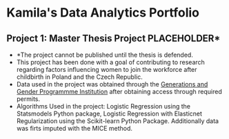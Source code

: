 # Kamila's Data Analytics Portfolio

## Project 1: Master Thesis Project PLACEHOLDER*
- *The project cannot be published until the thesis is defended.
- This project has been done with a goal of contributing to research regarding factors influencing women to join the workforce after childbirth in Poland and the Czech Republic.
- Data used in the project was obtained through the [Generations and Gender Programmme Institution](https://www.ggp-i.org/generations-and-gender-survey/) after obtaining access through required permits.
- Algorithms Used in the project: Logistic Regression using the Statsmodels Python package, Logistic Regression with Elasticnet Regularization using the Scikit-learn Python Package. Additionally data was firts imputed with the MICE method.
